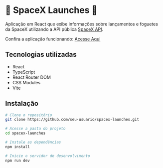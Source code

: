 # 🚀 SpaceX Launches 🚀

Aplicação em React que exibe informações sobre lançamentos e foguetes da SpaceX utilizando a API pública [SpaceX API](https://github.com/r-spacex/SpaceX-API).

Confira a aplicação funcionando: [Acesse Aqui](https://brennoap.github.io/spacex-launches)   

## Tecnologias utilizadas

- React
- TypeScript
- React Router DOM
- CSS Modules
- Vite

## Instalação

```bash
# Clone o repositório
git clone https://github.com/seu-usuario/spacex-launches.git

# Acesse a pasta do projeto
cd spacex-launches

# Instale as dependências
npm install

# Inicie o servidor de desenvolvimento
npm run dev
```
